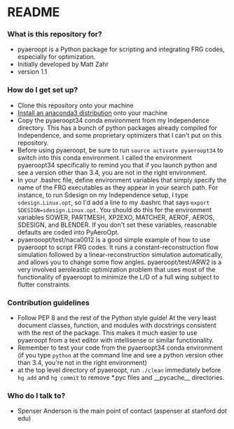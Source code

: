# README #

### What is this repository for? ###

* pyaeroopt is a Python package for scripting and integrating FRG codes, especially for optimization.
* Initially developed by Matt Zahr
* version 1.1

### How do I get set up? ###

* Clone this repository onto your machine
* [Install an anaconda3 distribution](https://www.continuum.io/downloads) onto your machine
* Copy the pyaeroopt34 conda environment from my Independence directory.  This has a bunch of 
  python packages already compiled for Independence, and some proprietary optimizers that I
  can't put on this repository.
* Before using pyaeroopt, be sure to run `source activate pyaeroopt34` to switch into this
  conda environment.  I called the environment pyaeroopt34 specifically to remind you that
  if you launch python and see a version other than 3.4, you are not in the right environment.
* In your .bashrc file, define environment variables that simply specify the name of the FRG executables
  as they appear in your search path.  For instance, to run Sdesign on my Independence setup, I type
  `sdesign.Linux.opt`, so I'd add a line to my .bashrc that says `export SDESIGN=sdesign.Linux.opt`.
  You should do this for the environment variables SOWER, PARTMESH, XP2EXO, MATCHER, AEROF, AEROS,
  SDESIGN, and BLENDER.  If you don't set these variables, reasonable defaults are coded into PyAeroOpt.
* pyaerooopt/test/naca0012 is a good simple example of how to use pyaeroopt to script FRG codes.
  It runs a constant-reconstruction flow simulation followed by a linear-reconstruction simulation
  automatically, and allows you to change some flow angles.
  pyaeroopt/test/ARW2 is a very involved aeroleastic optimization problem that uses most of the 
  functionality of pyaeroopt to minimize the L/D of a full wing subject to flutter constraints.

### Contribution guidelines ###

* Follow PEP 8 and the rest of the Python style guide! At the very least document classes,
  function, and modules with docstrings consistent with the rest of the package.  This makes 
  it much easier to use pyaeroopt from a text editor with intellisense or similar functionality.  
* Remember to test your code from the pyaeroopt34 conda environment (if you type `python` at the 
  command line and see a python version other than 3.4, you're not in the right environment)
* at the top level directory of pyaeroopt, run `./clean` immediately before `hg add` and `hg commit`
  to remove \*.pyc files and \_\_pycache\_\_ directories. 

### Who do I talk to? ###
* Spenser Anderson is the main point of contact (aspenser at stanford dot edu)
